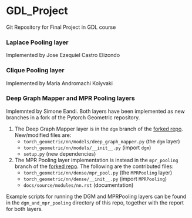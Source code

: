 # GDL_Project
Git Repository for Final Project in GDL course

### Laplace Pooling layer
Implemented by Jose Ezequiel Castro Elizondo

### Clique Pooling layer
Implemented by Maria Andromachi Kolyvaki

### Deep Graph Mapper and MPR Pooling layers
Implemnted by Simone Eandi. Both layers have been implemented as new branches in a fork of the Pytorch Geometric repository.
1. The Deep Graph Mapper layer is in the `dgm` branch of the [forked repo](https://github.com/seandi/pytorch_geometric). New/modified files are:
    - `torch_geometric/nn/models/deep_graph_mapper.py` (the `dgm` layer)
    - `torch_geometric/nn/models/__init__.py` (import `dgm`)
    - `setup.py` (new dependencies)
2. The MPR Pooling layer implementation is instead in the `mpr_pooling` branch of the [forked repo](https://github.com/seandi/pytorch_geometric).
   The following are the contributed files:
   - `torch_geometric/nn/dense/mpr_pool.py` (the `MPRPooling` layer)
   - `torch_geometric/nn/dense/__init__.py` (import `MPRPooling`)
   - `docs/source/modules/nn.rst` (documentation)

Example scripts for running the DGM and MPRPooling layers can be found in the `dgm_and_mpr_pooling` directory of this repo, together with the report for both layers.
